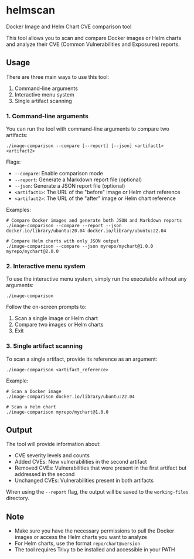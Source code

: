 # helmscan
Docker Image and Helm Chart CVE comparison tool

This tool allows you to scan and compare Docker images or Helm charts and analyze their CVE (Common Vulnerabilities and Exposures) reports.

## Usage

There are three main ways to use this tool:

1. Command-line arguments
2. Interactive menu system
3. Single artifact scanning

### 1. Command-line arguments

You can run the tool with command-line arguments to compare two artifacts:

```
./image-comparison --compare [--report] [--json] <artifact1> <artifact2>
```

Flags:
- `--compare`: Enable comparison mode
- `--report`: Generate a Markdown report file (optional)
- `--json`: Generate a JSON report file (optional)
- `<artifact1>`: The URL of the "before" image or Helm chart reference
- `<artifact2>`: The URL of the "after" image or Helm chart reference

Examples:
```
# Compare Docker images and generate both JSON and Markdown reports
./image-comparison --compare --report --json docker.io/library/ubuntu:20.04 docker.io/library/ubuntu:22.04

# Compare Helm charts with only JSON output
./image-comparison --compare --json myrepo/mychart@1.0.0 myrepo/mychart@2.0.0
```

### 2. Interactive menu system

To use the interactive menu system, simply run the executable without any arguments:

```
./image-comparison
```

Follow the on-screen prompts to:
1. Scan a single image or Helm chart
2. Compare two images or Helm charts
3. Exit

### 3. Single artifact scanning

To scan a single artifact, provide its reference as an argument:

```
./image-comparison <artifact_reference>
```

Example:
```
# Scan a Docker image
./image-comparison docker.io/library/ubuntu:22.04

# Scan a Helm chart
./image-comparison myrepo/mychart@1.0.0
```

## Output

The tool will provide information about:

- CVE severity levels and counts
- Added CVEs: New vulnerabilities in the second artifact
- Removed CVEs: Vulnerabilities that were present in the first artifact but addressed in the second
- Unchanged CVEs: Vulnerabilities present in both artifacts

When using the `--report` flag, the output will be saved to the `working-files` directory.

## Note

- Make sure you have the necessary permissions to pull the Docker images or access the Helm charts you want to analyze
- For Helm charts, use the format `repo/chart@version`
- The tool requires Trivy to be installed and accessible in your PATH
